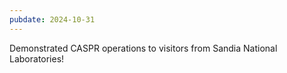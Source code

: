 ```yaml
---
pubdate: 2024-10-31
---
```


Demonstrated CASPR operations to visitors from Sandia National Laboratories!
